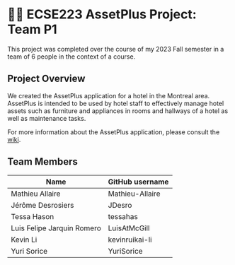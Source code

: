 # :hotel::heavy_plus_sign: ECSE223 AssetPlus Project: Team P1

This project was completed over the course of my 2023 Fall semester in a team of 6 people in the context of a course.

## Project Overview

We created the AssetPlus application for a hotel in the Montreal area. AssetPlus is intended to be
used by hotel staff to effectively manage hotel assets such as furniture and appliances in rooms and
hallways of a hotel as well as maintenance tasks.

For more information about the AssetPlus application, please consult the [wiki](../../wiki).

## Team Members

| Name          | GitHub username |
| ------------- | --------------- |
| Mathieu Allaire | Mathieu-Allaire             |
| Jérôme Desrosiers | JDesro             |
| Tessa Hason | tessahas             |
| Luis Felipe Jarquin Romero | LuisAtMcGill             |
| Kevin Li | kevinruikai-li             |
| Yuri Sorice | YuriSorice             |
